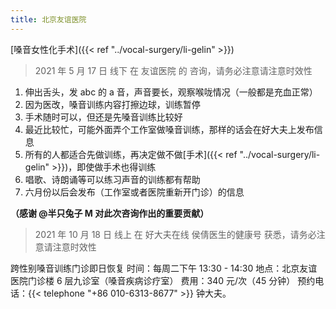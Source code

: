 ```yaml
---
title: 北京友谊医院
---
```


[嗓音女性化手术]({{< ref "../vocal-surgery/li-gelin" >}})

> 2021 年 5 月 17 日 线下 在 友谊医院 的 咨询，请务必注意请注意时效性

1. 伸出舌头，发 abc 的 a 音，声音要长，观察喉咙情况（一般都是充血正常）
1. 因为医改，嗓音训练内容打擦边球，训练暂停
1. 手术随时可以，但还是先嗓音训练比较好
1. 最近比较忙，可能外面弄个工作室做嗓音训练，那样的话会在好大夫上发布信息
1. 所有的人都适合先做训练，再决定做不做[手术]({{< ref "../vocal-surgery/li-gelin" >}})，即使做手术也得训练
1. 唱歌、诗朗诵等可以练习声音的训练都有帮助
1. 六月份以后会发布（工作室或者医院重新开门诊）的信息

**（感谢 @半只兔子 M 对此次咨询作出的重要贡献）**

> 2021 年 10 月 18 日 线上 在 好大夫在线 侯倩医生的健康号 获悉，请务必注意请注意时效性

跨性别嗓音训练门诊即日恢复
时间：每周二下午 13:30 - 14:30
地点：北京友谊医院门诊楼 6 层九诊室（嗓音疾病诊疗室）
费用：340 元/次（45 分钟）
预约电话：{{< telephone "+86 010-6313-8677" >}} 钟大夫。
